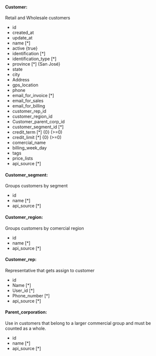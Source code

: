 #### Customer:

Retail and Wholesale customers

- id
- created_at
- update_at
- name [*]
- active {true}
- identification [*]
- identification_type [*]
- province [*] {San José}
- state
- city
- Address
- gps_location
- phone
- email_for_invoice [*]
- email_for_sales
- email_for_billing
- customer_rep_id
- customer_region_id
- Customer_parent_corp_id
- customer_segment_id [*]
- credit_term [*] {0} (>=0)
- credit_limit [*] {0} (>=0)
- comercial_name
- billing_week_day
- tags
- price_lists
- api_source [*]

#### Customer_segment:

Groups customers by segment

- id
- name [*]
- api_source [*]

#### Customer_region:

Groups customers by comercial region

- id
- name [*]
- api_source [*]

#### Customer_rep:

Representative that gets assign to customer

- id
- Name [*]
- User_id [*]
- Phone_number [*]
- api_source [*]

#### Parent_corporation:

Use in customers that belong to a larger commercial group and must be counted as a whole.

- id
- name [*]
- api_source [*]
